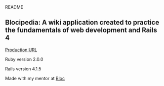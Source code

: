 README

## Blocipedia: A wiki application created to practice the fundamentals of web development and Rails 4

[Production URL](https://jenny-blocipedia.herokuapp.com)

Ruby version 2.0.0

Rails version 4.1.5

Made with my mentor at [Bloc](http://bloc.io)